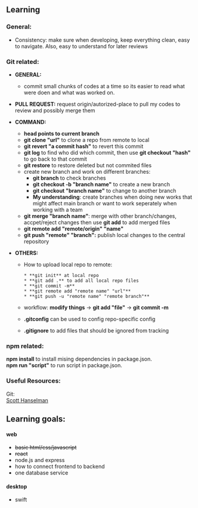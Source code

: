 ## Learning

### General: 
* Consistency: make sure when developing, keep everything clean, easy to navigate. Also, easy to understand for later reviews

### Git related:

* **GENERAL:** 

  * commit small chunks of codes at a time so its easier to read what were doen and what was worked on.
  
* **PULL REQUEST:** request origin/autorized-place to pull my codes to review and possibly merge them

* **COMMAND:**
  * **head points to current branch**
  * **git clone "url"** to clone a repo from remote to local
  * **git revert "a commit hash"** to revert this commit
  * **git log** to find who did which commit, then use **git checkout "hash"** to go back to that commit
  * **git restore** to restore deleted but not commited files
  * create new branch and work on different branches:
    * **git branch** to check branches
    * **git checkout -b "branch name"** to create a new branch
    * **git checkout "branch name"** to change to another branch
    * **My understanding**: create branches when doing new works that might affect main branch or want to work seperately when working with a team
  * **git merge "branch name"**: merge with other branch/changes, accpet/reject changes then use **git add** to add merged files
  * **git remote add "remote/origin" "name"**
  * **git push "remote" "branch":** publish local changes to the central repository

* **OTHERS:** 
  * How to upload local repo to remote:
  
  		* **git init** at local repo
  		* **git add .** to add all local repo files
  		* **git commit -m**
  		* **git remote add "remote name" "url"**
  		* **git push -u "remote name" "remote branch"**
  		
  * workflow: **modify things** -> **git add "file"** -> **git commit -m** 
  * **.gitconfig** can be used to config repo-specific config
  * **.gitignore** to add files that should be ignored from tracking

### npm related:
**npm install** to install mising dependencies in package.json.  
**npm run "script"** to run script in package.json.  
  
### Useful Resources:
Git:  
[Scott Hanselman](https://youtu.be/WBg9mlpzEYU)


## Learning goals:

#### web
* ~~basic html/css/javascript~~
* <s>react</s>
* node.js and express
* how to connect frontend to backend
* one database service

#### desktop
* swift


  

